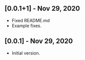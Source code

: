 ## [0.0.1+1] - Nov 29, 2020

* Fixed README.md
* Example fixes.

## [0.0.1] - Nov 29, 2020

* Initial version.
